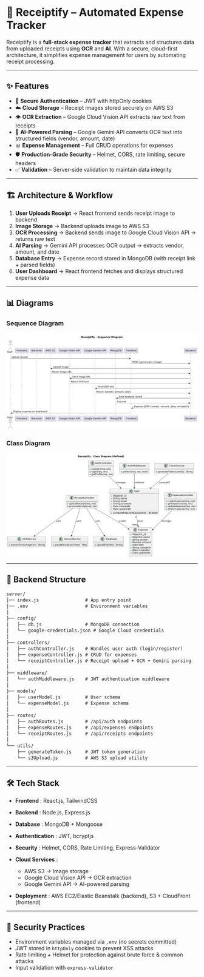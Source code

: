 # 📌 Receiptify – Automated Expense Tracker

Receiptify is a **full-stack expense tracker** that extracts and structures data from uploaded receipts using **OCR** and **AI**. With a secure, cloud-first architecture, it simplifies expense management for users by automating receipt processing.

---

## ✨ Features

* 🔐 **Secure Authentication** – JWT with httpOnly cookies
* ☁️ **Cloud Storage** – Receipt images stored securely on AWS S3
* 👁 **OCR Extraction** – Google Cloud Vision API extracts raw text from receipts
* 🤖 **AI-Powered Parsing** – Google Gemini API converts OCR text into structured fields (vendor, amount, date)
* 📊 **Expense Management** – Full CRUD operations for expenses
* 🛡 **Production-Grade Security** – Helmet, CORS, rate limiting, secure headers
* ✅ **Validation** – Server-side validation to maintain data integrity

---

## 🏗 Architecture & Workflow

1. **User Uploads Receipt** → React frontend sends receipt image to backend
2. **Image Storage** → Backend uploads image to AWS S3
3. **OCR Processing** → Backend sends image to Google Cloud Vision API → returns raw text
4. **AI Parsing** → Gemini API processes OCR output → extracts vendor, amount, and date
5. **Database Entry** → Expense record stored in MongoDB (with receipt link + parsed fields)
6. **User Dashboard** → React frontend fetches and displays structured expense data

---

## 📊 Diagrams

### Sequence Diagram

![1757186414940](image/README/1757186110296.png)

### Class Diagram

![1757186431089](image/README/1757186237107.png)

---

## 📂 Backend Structure

```
server/
│── index.js                 # App entry point
│── .env                     # Environment variables
│
├── config/
│   ├── db.js                # MongoDB connection
│   └── google-credentials.json # Google Cloud credentials
│
├── controllers/
│   ├── authController.js    # Handles user auth (login/register)
│   ├── expenseController.js # CRUD for expenses
│   └── receiptController.js # Receipt upload + OCR + Gemini parsing
│
├── middleware/
│   └── authMiddleware.js    # JWT authentication middleware
│
├── models/
│   ├── userModel.js         # User schema
│   └── expenseModel.js      # Expense schema
│
├── routes/
│   ├── authRoutes.js        # /api/auth endpoints
│   ├── expenseRoutes.js     # /api/expenses endpoints
│   └── receiptRoutes.js     # /api/receipts endpoints
│
└── utils/
    ├── generateToken.js     # JWT token generation
    └── s3Upload.js          # AWS S3 upload utility
```

---

## 🛠 Tech Stack

* **Frontend** : React.js, TailwindCSS
* **Backend** : Node.js, Express.js
* **Database** : MongoDB + Mongoose
* **Authentication** : JWT, bcryptjs
* **Security** : Helmet, CORS, Rate Limiting, Express-Validator
* **Cloud Services** :

  * AWS S3 → Image storage
  * Google Cloud Vision API → OCR extraction
  * Google Gemini API → AI-powered parsing
* **Deployment** : AWS EC2/Elastic Beanstalk (backend), S3 + CloudFront (frontend)

---

## 🔐 Security Practices

* Environment variables managed via `.env` (no secrets committed)
* JWT stored in `httpOnly` cookies to prevent XSS attacks
* Rate limiting + Helmet for protection against brute force & common attacks
* Input validation with `express-validator`
